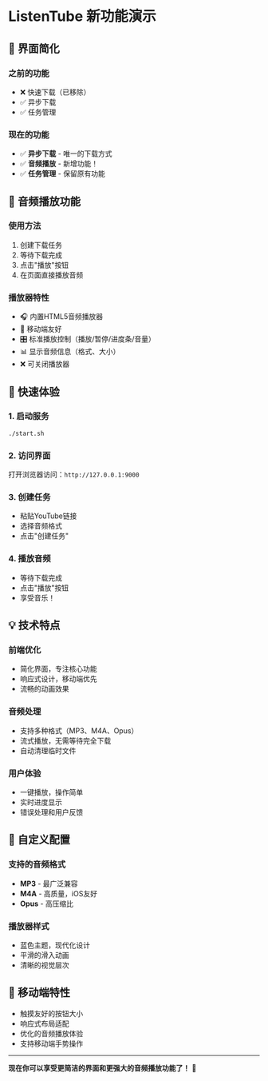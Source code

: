 # ListenTube 新功能演示

## 🎯 界面简化

### 之前的功能
- ❌ 快速下载（已移除）
- ✅ 异步下载
- ✅ 任务管理

### 现在的功能
- ✅ **异步下载** - 唯一的下载方式
- ✅ **音频播放** - 新增功能！
- ✅ **任务管理** - 保留原有功能

## 🎵 音频播放功能

### 使用方法
1. 创建下载任务
2. 等待下载完成
3. 点击"播放"按钮
4. 在页面直接播放音频

### 播放器特性
- 🎧 内置HTML5音频播放器
- 📱 移动端友好
- 🎛️ 标准播放控制（播放/暂停/进度条/音量）
- 📊 显示音频信息（格式、大小）
- ❌ 可关闭播放器

## 🚀 快速体验

### 1. 启动服务
```bash
./start.sh
```

### 2. 访问界面
打开浏览器访问：`http://127.0.0.1:9000`

### 3. 创建任务
- 粘贴YouTube链接
- 选择音频格式
- 点击"创建任务"

### 4. 播放音频
- 等待下载完成
- 点击"播放"按钮
- 享受音乐！

## 💡 技术特点

### 前端优化
- 简化界面，专注核心功能
- 响应式设计，移动端优先
- 流畅的动画效果

### 音频处理
- 支持多种格式（MP3、M4A、Opus）
- 流式播放，无需等待完全下载
- 自动清理临时文件

### 用户体验
- 一键播放，操作简单
- 实时进度显示
- 错误处理和用户反馈

## 🔧 自定义配置

### 支持的音频格式
- **MP3** - 最广泛兼容
- **M4A** - 高质量，iOS友好
- **Opus** - 高压缩比

### 播放器样式
- 蓝色主题，现代化设计
- 平滑的滑入动画
- 清晰的视觉层次

## 📱 移动端特性

- 触摸友好的按钮大小
- 响应式布局适配
- 优化的音频播放体验
- 支持移动端手势操作

---

**现在你可以享受更简洁的界面和更强大的音频播放功能了！** 🎉 